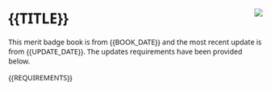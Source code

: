 <style>
    * {
        font-family: "Segoe UI", "Helvetica Neue", Helvetica, Arial, sans-serif;
    }

    img.badge {
        float: right;
        margin-left: 10px;
        margin-bottom: 10px;
    }
</style>

# {{TITLE}} <img src="{{IMAGE_LINK}}" class="badge">

This merit badge book is from {{BOOK_DATE}} and the most recent update is from {{UPDATE_DATE}}.
The updates requirements have been provided below.

{{REQUIREMENTS}}
